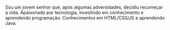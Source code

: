 Sou um jovem senhor que, após algumas adversidades, decidiu recomeçar a vida.
Apaixonado por tecnologia, investindo em conhecimento e aprendendo programação.
Conhecimentos em HTML/CSS/JS e aprendendo Java.



<!---
Teko-Hashimoto/Teko-Hashimoto is a ✨ special ✨ repository because its `README.md` (this file) appears on your GitHub profile.
You can click the Preview link to take a look at your changes.
--->
